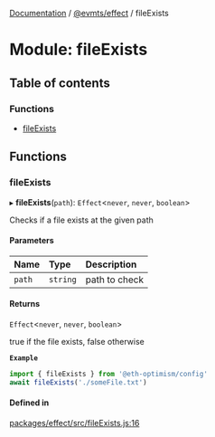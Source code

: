 [Documentation](../README.md) / [@evmts/effect](evmts_effect.md) / fileExists

# Module: fileExists

## Table of contents

### Functions

- [fileExists](evmts_effect.fileExists.md#fileexists)

## Functions

### fileExists

▸ **fileExists**(`path`): `Effect`\<`never`, `never`, `boolean`\>

Checks if a file exists at the given path

#### Parameters

| Name | Type | Description |
| :------ | :------ | :------ |
| `path` | `string` | path to check |

#### Returns

`Effect`\<`never`, `never`, `boolean`\>

true if the file exists, false otherwise

**`Example`**

```typescript
import { fileExists } from '@eth-optimism/config'
await fileExists('./someFile.txt')
```

#### Defined in

[packages/effect/src/fileExists.js:16](https://github.com/evmts/evmts-monorepo/blob/main/packages/effect/src/fileExists.js#L16)
